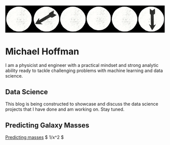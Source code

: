 <head>
    <script type="text/javascript"
            src="http://cdn.mathjax.org/mathjax/latest/MathJax.js?config=TeX-AMS-MML_HTMLorMML">
    </script>
</head>

![](spins.png)

# Michael Hoffman

I am a physicist and engineer with a practical mindset and strong analytic ability ready to tackle challenging problems with machine learning and data science. 

## Data Science

This blog is being constructed to showcase and discuss the data science projects that I have done and am working on. Stay tuned.

## Predicting Galaxy Masses
[Predicting masses](https://michael-hoffman.github.io/DG_SPS) $ 1/x^2 $
